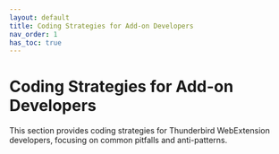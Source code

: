 ```yaml
---
layout: default
title: Coding Strategies for Add-on Developers
nav_order: 1
has_toc: true
---
```


# Coding Strategies for Add-on Developers

This section provides coding strategies for Thunderbird WebExtension developers, focusing on common pitfalls and anti-patterns.
